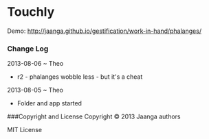 Touchly
=======

Demo: http://jaanga.github.io/gestification/work-in-hand/phalanges/

### Change Log

2013-08-06 ~ Theo
* r2 - phalanges wobble less - but it's a cheat

2013-08-05 ~ Theo
* Folder and app started


###Copyright and License
Copyright &copy; 2013 Jaanga authors

MIT License